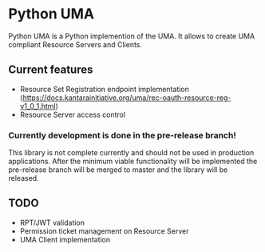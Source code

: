 # Python UMA

Python UMA is a Python implemention of the UMA. It allows to create UMA compliant Resource Servers and Clients.

## Current features
- Resource Set Registration endpoint implementation (https://docs.kantarainitiative.org/uma/rec-oauth-resource-reg-v1_0_1.html)
- Resource Server access control

### Currently development is done in the pre-release branch!
This library is not complete currently and should not be used in production applications. After the minimum viable functionality will be implemented the pre-release branch will be merged to master and the library will be released.

## TODO
- RPT/JWT validation
- Permission ticket management on Resource Server
- UMA Client implementation
